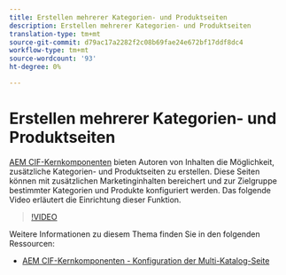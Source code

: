 ```yaml
---
title: Erstellen mehrerer Kategorien- und Produktseiten
description: Erstellen mehrerer Kategorien- und Produktseiten
translation-type: tm+mt
source-git-commit: d79ac17a2282f2c08b69fae24e672bf17ddf8dc4
workflow-type: tm+mt
source-wordcount: '93'
ht-degree: 0%

---
```



# Erstellen mehrerer Kategorien- und Produktseiten

[AEM CIF-Kernkomponenten](https://github.com/adobe/aem-core-cif-components) bieten Autoren von Inhalten die Möglichkeit, zusätzliche Kategorien- und Produktseiten zu erstellen. Diese Seiten können mit zusätzlichen Marketinginhalten bereichert und zur Zielgruppe bestimmter Kategorien und Produkte konfiguriert werden. Das folgende Video erläutert die Einrichtung dieser Funktion.

>[!VIDEO](https://video.tv.adobe.com/v/28969/?quality=12)

Weitere Informationen zu diesem Thema finden Sie in den folgenden Ressourcen:

- [AEM CIF-Kernkomponenten - Konfiguration der Multi-Katalog-Seite](https://github.com/adobe/aem-core-cif-components/wiki/configuration#multi-catalog-page-template-configuration)
